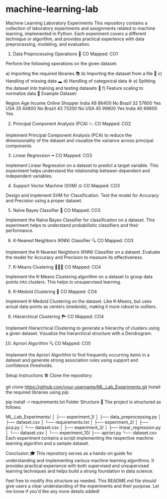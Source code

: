 # machine-learning-lab
Machine Learning Laboratory Experiments
This repository contains a collection of laboratory experiments and assignments related to machine learning, implemented in Python. Each experiment covers a different technique or algorithm, and provides practical experience with data preprocessing, modeling, and evaluation.

1. Data Preprocessing Operations 🧹
CO Mapped: CO1

Perform the following operations on the given dataset:

a) Importing the required libraries 📚
b) Importing the dataset from a file 📂
c) Handling of missing data 🕳️
d) Handling of categorical data ⚙️
e) Splitting the dataset into training and testing datasets 🎯
f) Feature scaling to normalize data 📏
Example Dataset:

Region	Age	Income	Online Shopper
India	49	86400	No
Brazil	32	57600	Yes
USA	35	64800	No
Brazil	43	73200	No
USA	45	99600	Yes
India	40	69600	Yes

2. Principal Component Analysis (PCA) 📉
CO Mapped: CO2

Implement Principal Component Analysis (PCA) to reduce the dimensionality of the dataset and visualize the variance across principal components.

3. Linear Regression ➖
CO Mapped: CO3

Implement Linear Regression on a dataset to predict a target variable. This experiment helps understand the relationship between dependent and independent variables.

4. Support Vector Machine (SVM) ⚖️
CO Mapped: CO3

Design and implement SVM for Classification. Test the model for Accuracy and Precision using a proper dataset.

5. Naïve Bayes Classifier 🔮
CO Mapped: CO3

Implement the Naïve Bayes Classifier for classification on a dataset. This experiment helps to understand probabilistic classifiers and their performance.

6. K-Nearest Neighbors (KNN) Classifier 🔍
CO Mapped: CO3

Implement the K-Nearest Neighbors (KNN) Classifier on a dataset. Evaluate the model for Accuracy and Precision to measure its effectiveness.

7. K-Means Clustering 🧑‍🤝‍🧑
CO Mapped: CO4

Implement the K-Means Clustering algorithm on a dataset to group data points into clusters. This helps in unsupervised learning.

8. K-Medoid Clustering 🏅
CO Mapped: CO4

Implement K-Medoid Clustering on the dataset. Like K-Means, but uses actual data points as centers (medoids), making it more robust to outliers.

9. Hierarchical Clustering 🏞️
CO Mapped: CO4

Implement Hierarchical Clustering to generate a hierarchy of clusters using a given dataset. Visualize the hierarchical structure with a Dendrogram.

10. Apriori Algorithm 🔍
CO Mapped: CO5

Implement the Apriori Algorithm to find frequently occurring items in a dataset and generate strong association rules using support and confidence thresholds.

Setup Instructions 🛠️
Clone the repository:

git clone https://github.com/your-username/ML_Lab_Experiments.git
Install the required libraries using pip:

pip install -r requirements.txt
Folder Structure 📂
The project is structured as follows:

ML_Lab_Experiments/
│
├── experiment_1/
│   ├── data_preprocessing.py
│   ├── dataset.csv
│   └── requirements.txt
│
├── experiment_2/
│   ├── pca.py
│   └── dataset.csv
│
├── experiment_3/
│   ├── linear_regression.py
│   └── dataset.csv
│
└── experiment_10/
    ├── apriori.py
    └── dataset.csv
Each experiment contains a script implementing the respective machine learning algorithm and a sample dataset.

Conclusion 🎓
This repository serves as a hands-on guide for understanding and implementing various machine learning algorithms. It provides practical experience with both supervised and unsupervised learning techniques and helps build a strong foundation in data science.

Feel free to modify this structure as needed. This README.md file should give users a clear understanding of the experiments and their purpose. Let me know if you'd like any more details added!
